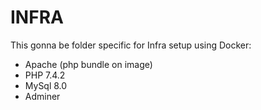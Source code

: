 # INFRA

This gonna be folder specific for Infra setup using Docker:

- Apache (php bundle on image)
- PHP 7.4.2
- MySql 8.0
- Adminer